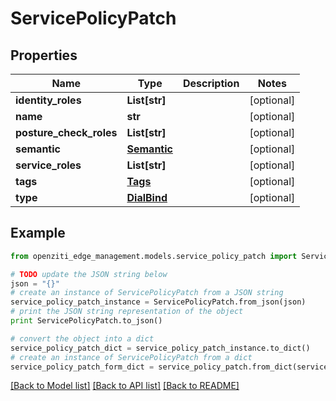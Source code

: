 # ServicePolicyPatch


## Properties
Name | Type | Description | Notes
------------ | ------------- | ------------- | -------------
**identity_roles** | **List[str]** |  | [optional] 
**name** | **str** |  | [optional] 
**posture_check_roles** | **List[str]** |  | [optional] 
**semantic** | [**Semantic**](Semantic.md) |  | [optional] 
**service_roles** | **List[str]** |  | [optional] 
**tags** | [**Tags**](Tags.md) |  | [optional] 
**type** | [**DialBind**](DialBind.md) |  | [optional] 

## Example

```python
from openziti_edge_management.models.service_policy_patch import ServicePolicyPatch

# TODO update the JSON string below
json = "{}"
# create an instance of ServicePolicyPatch from a JSON string
service_policy_patch_instance = ServicePolicyPatch.from_json(json)
# print the JSON string representation of the object
print ServicePolicyPatch.to_json()

# convert the object into a dict
service_policy_patch_dict = service_policy_patch_instance.to_dict()
# create an instance of ServicePolicyPatch from a dict
service_policy_patch_form_dict = service_policy_patch.from_dict(service_policy_patch_dict)
```
[[Back to Model list]](../README.md#documentation-for-models) [[Back to API list]](../README.md#documentation-for-api-endpoints) [[Back to README]](../README.md)



